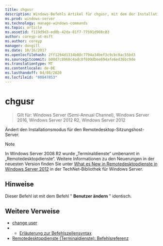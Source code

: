 ```yaml
---
title: chgusr
description: Windows-Befehls Artikel für chgusr, mit dem der Installationsmodus für den Remotedesktop-Sitzungshost Server geändert wird.
ms.prod: windows-server
ms.technology: manage-windows-commands
ms.topic: article
ms.assetid: f119d9d3-ed8b-42da-81f7-77591d908c83
author: coreyp-at-msft
ms.author: coreyp
manager: dongill
ms.date: 10/16/2017
ms.openlocfilehash: 2ff1294d1334b08c7794a34bef3c9cbc0ac55bd3
ms.sourcegitcommit: b00d7c8968c4adc8f699dbee694afe6ed36bc9de
ms.translationtype: MT
ms.contentlocale: de-DE
ms.lasthandoff: 04/08/2020
ms.locfileid: "80847853"
---
```

# <a name="chgusr"></a>chgusr

>Gilt für: Windows Server (Semi-Annual Channel), Windows Server 2016, Windows Server 2012 R2, Windows Server 2012

Ändert den Installationsmodus für den Remotedesktop-Sitzungshost-Server.  

> [!NOTE]
> In Windows Server 2008 R2 wurde „Terminaldienste“ umbenannt in „Remotedesktopdienste“. Weitere Informationen zu den Neuerungen in der neuesten Version finden Sie unter [What es New in Remotedesktopdienste in Windows Server 2012](https://technet.microsoft.com/library/hh831527) in der TechNet-Bibliothek für Windows Server.  

## <a name="remarks"></a>Hinweise  
Dieser Befehl ist mit dem Befehl " **Benutzer ändern** " identisch.

## <a name="additional-references"></a>Weitere Verweise  
- [change user](change-user.md)  
- - [Erläuterung zur Befehlszeilensyntax](command-line-syntax-key.md)  
- [Remotedesktopdienste (Terminaldienste): Befehlsreferenz](remote-desktop-services-terminal-services-command-reference.md)  
